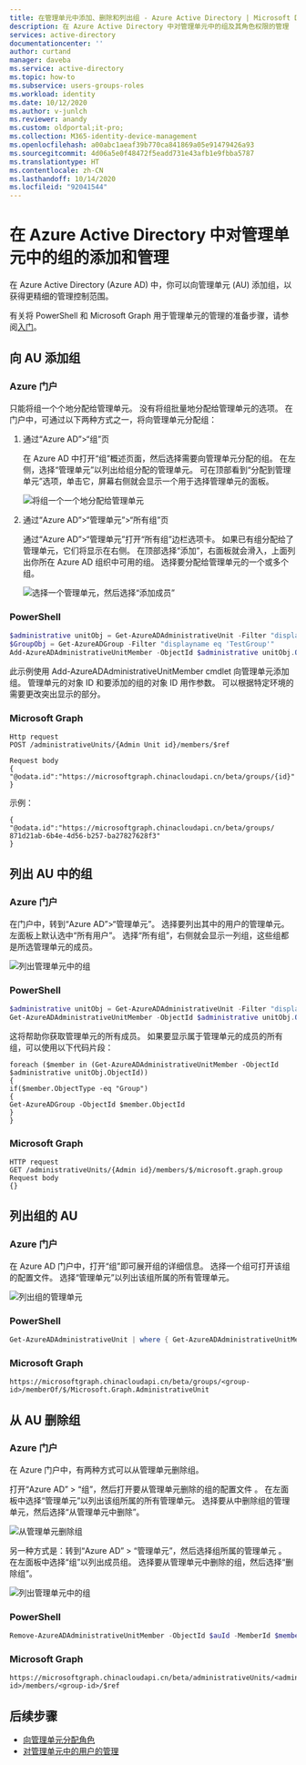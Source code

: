 ```yaml
---
title: 在管理单元中添加、删除和列出组 - Azure Active Directory | Microsoft Docs
description: 在 Azure Active Directory 中对管理单元中的组及其角色权限的管理
services: active-directory
documentationcenter: ''
author: curtand
manager: daveba
ms.service: active-directory
ms.topic: how-to
ms.subservice: users-groups-roles
ms.workload: identity
ms.date: 10/12/2020
ms.author: v-junlch
ms.reviewer: anandy
ms.custom: oldportal;it-pro;
ms.collection: M365-identity-device-management
ms.openlocfilehash: a00abc1aeaf39b770ca841869a05e91479426a93
ms.sourcegitcommit: 4d06a5e0f48472f5eadd731e43afb1e9fbba5787
ms.translationtype: HT
ms.contentlocale: zh-CN
ms.lasthandoff: 10/14/2020
ms.locfileid: "92041544"
---
```

# <a name="add-and-manage-groups-in-administrative-units-in-azure-active-directory"></a>在 Azure Active Directory 中对管理单元中的组的添加和管理

在 Azure Active Directory (Azure AD) 中，你可以向管理单元 (AU) 添加组，以获得更精细的管理控制范围。

有关将 PowerShell 和 Microsoft Graph 用于管理单元的管理的准备步骤，请参阅[入门](roles-admin-units-manage.md#get-started)。

## <a name="add-groups-to-an-au"></a>向 AU 添加组

### <a name="azure-portal"></a>Azure 门户

只能将组一个个地分配给管理单元。 没有将组批量地分配给管理单元的选项。 在门户中，可通过以下两种方式之一，将向管理单元分配组：

1. 通过“Azure AD”>“组”页

    在 Azure AD 中打开“组”概述页面，然后选择需要向管理单元分配的组。 在左侧，选择“管理单元”以列出给组分配的管理单元。 可在顶部看到“分配到管理单元”选项，单击它，屏幕右侧就会显示一个用于选择管理单元的面板。

    ![将组一个一个地分配给管理单元](./media/roles-admin-units-add-manage-groups/assign-to-group-1.png)

1. 通过“Azure AD”>“管理单元”>“所有组”页

    通过“Azure AD”>“管理单元”打开“所有组”边栏选项卡。 如果已有组分配给了管理单元，它们将显示在右侧。 在顶部选择“添加”，右面板就会滑入，上面列出你所在 Azure AD 组织中可用的组。 选择要分配给管理单元的一个或多个组。

    ![选择一个管理单元，然后选择“添加成员”](./media/roles-admin-units-add-manage-groups/assign-to-admin-unit.png)

### <a name="powershell"></a>PowerShell

```powershell
$administrative unitObj = Get-AzureADAdministrativeUnit -Filter "displayname eq 'Test administrative unit 2'"
$GroupObj = Get-AzureADGroup -Filter "displayname eq 'TestGroup'"
Add-AzureADAdministrativeUnitMember -ObjectId $administrative unitObj.ObjectId -RefObjectId $GroupObj.ObjectId
```

此示例使用 Add-AzureADAdministrativeUnitMember cmdlet 向管理单元添加组。 管理单元的对象 ID 和要添加的组的对象 ID 用作参数。 可以根据特定环境的需要更改突出显示的部分。

### <a name="microsoft-graph"></a>Microsoft Graph

```http
Http request
POST /administrativeUnits/{Admin Unit id}/members/$ref

Request body
{
"@odata.id":"https://microsoftgraph.chinacloudapi.cn/beta/groups/{id}"
}
```

示例：

```http
{
"@odata.id":"https://microsoftgraph.chinacloudapi.cn/beta/groups/ 871d21ab-6b4e-4d56-b257-ba27827628f3"
}
```

## <a name="list-groups-in-an-au"></a>列出 AU 中的组

### <a name="azure-portal"></a>Azure 门户

在门户中，转到“Azure AD”>“管理单元”。 选择要列出其中的用户的管理单元。 左面板上默认选中“所有用户”。 选择“所有组”，右侧就会显示一列组，这些组都是所选管理单元的成员。

![列出管理单元中的组](./media/roles-admin-units-add-manage-groups/list-groups-in-admin-units.png)

### <a name="powershell"></a>PowerShell

```powershell
$administrative unitObj = Get-AzureADAdministrativeUnit -Filter "displayname eq 'Test administrative unit 2'"
Get-AzureADAdministrativeUnitMember -ObjectId $administrative unitObj.ObjectId
```

这将帮助你获取管理单元的所有成员。 如果要显示属于管理单元的成员的所有组，可以使用以下代码片段：

```http
foreach ($member in (Get-AzureADAdministrativeUnitMember -ObjectId $administrative unitObj.ObjectId)) 
{
if($member.ObjectType -eq "Group")
{
Get-AzureADGroup -ObjectId $member.ObjectId
}
}
```
### <a name="microsoft-graph"></a>Microsoft Graph

```http
HTTP request
GET /administrativeUnits/{Admin id}/members/$/microsoft.graph.group
Request body
{}
```

## <a name="list-aus-for-a-group"></a>列出组的 AU

### <a name="azure-portal"></a>Azure 门户

在 Azure AD 门户中，打开“组”即可展开组的详细信息。 选择一个组可打开该组的配置文件。 选择“管理单元”以列出该组所属的所有管理单元。

![列出组的管理单元](./media/roles-admin-units-add-manage-groups/list-group-au.png)

### <a name="powershell"></a>PowerShell

```powershell
Get-AzureADAdministrativeUnit | where { Get-AzureADAdministrativeUnitMember -ObjectId $_.ObjectId | where {$_.ObjectId -eq $groupObjId} }
```

### <a name="microsoft-graph"></a>Microsoft Graph

```http
https://microsoftgraph.chinacloudapi.cn/beta/groups/<group-id>/memberOf/$/Microsoft.Graph.AdministrativeUnit
```

## <a name="remove-a-group-from-an-au"></a>从 AU 删除组

### <a name="azure-portal"></a>Azure 门户

在 Azure 门户中，有两种方式可以从管理单元删除组。

打开“Azure AD” > “组”，然后打开要从管理单元删除的组的配置文件 。 在左面板中选择“管理单元”以列出该组所属的所有管理单元。 选择要从中删除组的管理单元，然后选择“从管理单元中删除”。

![从管理单元删除组](./media/roles-admin-units-add-manage-groups/group-au-remove.png)

另一种方式是：转到“Azure AD” > “管理单元”，然后选择组所属的管理单元 。 在左面板中选择“组”以列出成员组。 选择要从管理单元中删除的组，然后选择“删除组”。

![列出管理单元中的组](./media/roles-admin-units-add-manage-groups/list-groups-in-admin-units.png)

### <a name="powershell"></a>PowerShell

```powershell
Remove-AzureADAdministrativeUnitMember -ObjectId $auId -MemberId $memberGroupObjId
```

### <a name="microsoft-graph"></a>Microsoft Graph

```http
https://microsoftgraph.chinacloudapi.cn/beta/administrativeUnits/<adminunit-id>/members/<group-id>/$ref
```

## <a name="next-steps"></a>后续步骤

- [向管理单元分配角色](roles-admin-units-assign-roles.md)
- [对管理单元中的用户的管理](roles-admin-units-add-manage-users.md)

